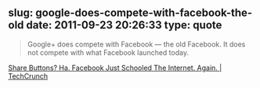 slug: google-does-compete-with-facebook-the-old
date: 2011-09-23 20:26:33
type: quote
---

> Google+ does compete with Facebook — the old Facebook. It does not compete with what Facebook launched today.

[Share Buttons? Ha. Facebook Just Schooled The Internet. Again. | TechCrunch](http://techcrunch.com/2011/09/22/button-down/)
